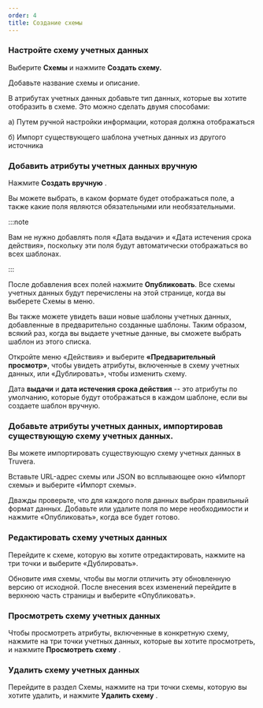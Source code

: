 ```yaml
---
order: 4
title: Создание схемы
---
```


### **Настройте схему учетных данных**

Выберите **Схемы** и нажмите **Создать схему.**

Добавьте название схемы и описание.

В атрибутах учетных данных добавьте тип данных, которые вы хотите отобразить в схеме. Это можно сделать двумя способами:

а) Путем ручной настройки информации, которая должна отображаться

б) Импорт существующего шаблона учетных данных из другого источника

### **Добавить атрибуты учетных данных вручную**

Нажмите **Создать вручную** .

Вы можете выбрать, в каком формате будет отображаться поле, а также какие поля являются обязательными или необязательными.

:::note 

Вам не нужно добавлять поля «Дата выдачи» и «Дата истечения срока действия», поскольку эти поля будут автоматически отображаться во всех шаблонах.

:::

После добавления всех полей нажмите **Опубликовать**. Все схемы учетных данных будут перечислены на этой странице, когда вы выберете Схемы в меню.

Вы также можете увидеть ваши новые шаблоны учетных данных, добавленные в предварительно созданные шаблоны. Таким образом, всякий раз, когда вы выдаете учетные данные, вы сможете выбрать шаблон из этого списка.

Откройте меню «Действия» и выберите **«Предварительный просмотр»**, чтобы увидеть атрибуты, включенные в схему учетных данных, или «Дублировать», чтобы изменить схему.

Дата **выдачи** и **дата истечения срока действия** -- это атрибуты по умолчанию, которые будут отображаться в каждом шаблоне, если вы создаете шаблон вручную.

### **Добавьте атрибуты учетных данных, импортировав существующую схему учетных данных.**

Вы можете импортировать существующую схему учетных данных в Truvera.

Вставьте URL-адрес схемы или JSON во всплывающее окно «Импорт схемы» и выберите «Импорт схемы».

Дважды проверьте, что для каждого поля данных выбран правильный формат данных. Добавьте или удалите поля по мере необходимости и нажмите «Опубликовать», когда все будет готово.

### **Редактировать схему учетных данных**

Перейдите к схеме, которую вы хотите отредактировать, нажмите на три точки и выберите «Дублировать».

Обновите имя схемы, чтобы вы могли отличить эту обновленную версию от исходной. После внесения всех изменений перейдите в верхнюю часть страницы и выберите «Опубликовать».

### **Просмотреть схему учетных данных**

Чтобы просмотреть атрибуты, включенные в конкретную схему, нажмите на три точки учетных данных, которые вы хотите просмотреть, и нажмите **Просмотреть схему** .

### **Удалить схему учетных данных**

Перейдите в раздел Схемы, нажмите на три точки схемы, которую вы хотите удалить, и нажмите **Удалить схему** .